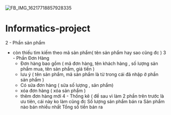![FB_IMG_16217718857928335](https://github.com/DEkevil/Informatics-project/assets/87647901/31dec9e5-874b-41f6-ac29-26f0f8b87fa9)
# Informatics-project
2 - Phần sản phẩm 
  - còn thiếu tìm kiếm theo mã sản phẩm( tên sản phẩm hay sao cũng đc )
3 - Phần Đơn Hàng
    - Đơn hàng bao gồm ( mã đơn hàng, tên khách hàng , số lượng sản phẩm mua, tên sản phẩm, giá tiền )
    - lưu ý ( tên sản phẩm, mã sản phẩm là từ trong cái đã nhập ở phần sản phẩm )
    - Có sửa đơn hàng ( sửa số lượng , sản phẩm)
    - xóa đơn hàng ( xóa sản phẩm )
    - thêm đơn hàng mới
4 - Thống kê ( để sau vì làm 2 phần trên trước là ưu tiên, cái này ko làm cũng đc
  Số lượng sản phẩm bán ra
  Sản phẩm nào bán nhiều nhất
  Tổng số tiền bán ra

